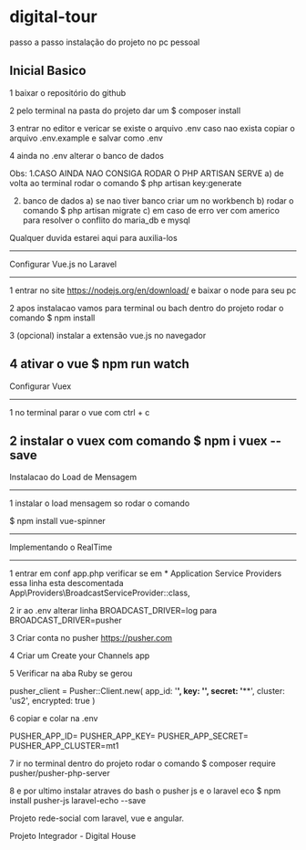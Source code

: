 # digital-tour

passo a passo instalação do projeto no pc pessoal 

Inicial Basico
--------------------------------------------------------------------------------------------------
1 baixar o repositório do github

2 pelo terminal na pasta do projeto dar um 
$ composer install

3 entrar no editor e vericar se existe o arquivo .env caso nao exista copiar o arquivo .env.example e salvar como .env

4 ainda no .env alterar o banco de dados 

Obs:
1.CASO AINDA NAO CONSIGA RODAR O PHP ARTISAN SERVE
a) de volta ao terminal rodar o comando 
$ php artisan key:generate

2. banco de dados
a) se nao tiver banco criar um no workbench
b) rodar o comando 
$ php artisan migrate
c) em caso de erro ver com americo para resolver o conflito do maria_db e mysql

Qualquer duvida estarei aqui para auxilia-los

------------------------------------------------------------------------------------------------------

Configurar Vue.js no Laravel

--------------------------------------------------------------------------------------------------
1 entrar no site https://nodejs.org/en/download/ e baixar o node para seu pc

2 apos instalacao vamos para terminal ou bach dentro do projeto rodar o comando
$ npm install

3 (opcional) instalar a extensão vue.js no navegador

4 ativar o vue
$ npm run watch
-------------------------------------------------------------------------------------------------------------	

Configurar Vuex

-------------------------------------------------------------------------------------------------------------
1 no terminal parar o vue com ctrl + c

2 instalar o vuex com comando
$ npm i vuex --save
-------------------------------------------------------------------------------------------------------------

Instalacao do Load de Mensagem

-------------------------------------------------------------------------------------------------------------

1 instalar o load mensagem so rodar o comando

$ npm install vue-spinner

-------------------------------------------------------------------------------------------------------------

Implementando o RealTime

-------------------------------------------------------------------------------------------------------------

1 entrar em conf app.php verificar se em * Application Service Providers essa linha esta descomentada
App\Providers\BroadcastServiceProvider::class,

2 ir ao .env alterar linha BROADCAST_DRIVER=log para 
BROADCAST_DRIVER=pusher

3 Criar conta no pusher
https://pusher.com

4 Criar um Create your Channels app

5 Verificar na aba Ruby se gerou 

pusher_client = Pusher::Client.new(
  app_id: '**',
  key: '********',
  secret: '********',
  cluster: 'us2',
  encrypted: true
)

6 copiar e colar na .env

PUSHER_APP_ID=
PUSHER_APP_KEY=
PUSHER_APP_SECRET=
PUSHER_APP_CLUSTER=mt1

7 ir no terminal dentro do projeto rodar o comando 
$ composer require pusher/pusher-php-server

8 e por ultimo instalar atraves do bash o pusher js e o laravel eco
$ npm install pusher-js laravel-echo --save



Projeto rede-social com laravel, vue e angular.

Projeto Integrador - Digital House
